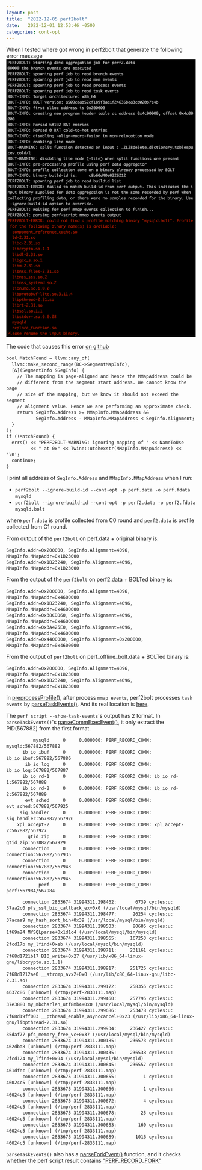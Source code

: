 ```yaml
---
layout: post
title:  "2022-12-05 perf2bolt"
date:   2022-12-01 12:53:46 -0500
categories: cont-opt
---
```

When I tested where got wrong in perf2bolt that generate the following error message 
![error in C1 profile](/assets/2022-11-28/c1_perf2bolt.png)

The code that causes this error [on github](https://github.com/zyuxuan0115/llvm-project/blob/main/bolt/lib/Profile/DataAggregator.cpp#L2122)
```
bool MatchFound = llvm::any_of(
  llvm::make_second_range(BC->SegmentMapInfo),
  [&](SegmentInfo &SegInfo) {
    // The mapping is page-aligned and hence the MMapAddress could be
    // different from the segment start address. We cannot know the page
    // size of the mapping, but we know it should not exceed the segment
    // alignment value. Hence we are performing an approximate check.
    return SegInfo.Address >= MMapInfo.MMapAddress &&
           SegInfo.Address - MMapInfo.MMapAddress < SegInfo.Alignment;
  }
);
if (!MatchFound) {
  errs() << "PERF2BOLT-WARNING: ignoring mapping of " << NameToUse
         << " at 0x" << Twine::utohexstr(MMapInfo.MMapAddress) << '\n';
  continue;
}
```

I print all address of `SegInfo.Address` and `MMapInfo.MMapAddress` when I run:
- `perf2bolt --ignore-build-id --cont-opt -p perf.data -o perf.fdata mysqld`
- `perf2bolt --ignore-build-id --cont-opt -p perf2.data -o perf2.fdata mysqld.bolt`

where `perf.data` is profile collected from C0 round and `perf2.data` is profile collected from C1 round.

From output of the `perf2bolt` on perf.data + original binary is:
```
SegInfo.Addr=0x200000, SegInfo.Alignment=4096, MMapInfo.MMapAddr=0x1B23000
SegInfo.Addr=0x1B23240, SegInfo.Alignment=4096, MMapInfo.MMapAddr=0x1B23000
``` 

From the output of the `perf2bolt` on perf2.data + BOLTed binary is:
```
SegInfo.Addr=0x200000, SegInfo.Alignment=4096, MMapInfo.MMapAddr=0x4600000
SegInfo.Addr=0x1B23240, SegInfo.Alignment=4096, MMapInfo.MMapAddr=0x4600000
SegInfo.Addr=0x38CDD60, SegInfo.Alignment=4096, MMapInfo.MMapAddr=0x4600000
SegInfo.Addr=0x3A425E0, SegInfo.Alignment=4096, MMapInfo.MMapAddr=0x4600000
SegInfo.Addr=0x4400000, SegInfo.Alignment=0x200000, MMapInfo.MMapAddr=0x4600000
```

From the output of `perf2bolt` on perf_offline_bolt.data + BOLTed binary is:
```
SegInfo.Addr=0x200000, SegInfo.Alignment=4096, MMapInfo.MMapAddr=0x1B23000
SegInfo.Addr=0x1B23240, SegInfo.Alignment=4096, MMapInfo.MMapAddr=0x1B23000
```

in [preprocessProfile()](https://github.com/zyuxuan0115/llvm-project/blob/main/bolt/lib/Profile/DataAggregator.cpp#L468), after process `mmap events`, perf2bolt processes `task events` by [parseTaskEvents()](https://github.com/zyuxuan0115/llvm-project/blob/main/bolt/lib/Profile/DataAggregator.cpp#L544).
And its real location is [here](https://github.com/zyuxuan0115/llvm-project/blob/main/bolt/lib/Profile/DataAggregator.cpp#L2187).

The `perf script --show-task-events`'s output has 2 format.
In `parseTaskEvents()`'s [parseCommExecEvent()](https://github.com/zyuxuan0115/llvm-project/blob/main/bolt/lib/Profile/DataAggregator.cpp#L1824), it only extract the PID(567882) from the first format.
```
          mysqld     0     0.000000: PERF_RECORD_COMM: mysqld:567882/567882
      ib_io_ibuf     0     0.000000: PERF_RECORD_COMM: ib_io_ibuf:567882/567886
       ib_io_log     0     0.000000: PERF_RECORD_COMM: ib_io_log:567882/567887
      ib_io_rd-1     0     0.000000: PERF_RECORD_COMM: ib_io_rd-1:567882/567888
      ib_io_rd-2     0     0.000000: PERF_RECORD_COMM: ib_io_rd-2:567882/567889
       evt_sched     0     0.000000: PERF_RECORD_COMM: evt_sched:567882/567925
     sig_handler     0     0.000000: PERF_RECORD_COMM: sig_handler:567882/567926
    xpl_accept-2     0     0.000000: PERF_RECORD_COMM: xpl_accept-2:567882/567927
        gtid_zip     0     0.000000: PERF_RECORD_COMM: gtid_zip:567882/567929
      connection     0     0.000000: PERF_RECORD_COMM: connection:567882/567935
      connection     0     0.000000: PERF_RECORD_COMM: connection:567882/567943
      connection     0     0.000000: PERF_RECORD_COMM: connection:567882/567945
            perf     0     0.000000: PERF_RECORD_COMM: perf:567984/567984
```

```
      connection 2833674 31994311.298462:       6739 cycles:u:           37aa2c0 pfs_ssl_bio_callback_ex+0x0 (/usr/local/mysql/bin/mysqld)
      connection 2833674 31994311.298477:      26254 cycles:u:           37acaa9 my_hash_sort_bin+0x39 (/usr/local/mysql/bin/mysqld)
      connection 2833674 31994311.298503:      80685 cycles:u:           1f69a24 MYSQLparse+0x1d1c4 (/usr/local/mysql/bin/mysqld)
      connection 2833674 31994311.298565:     167253 cycles:u:           2fcd17b my_lfind+0xeb (/usr/local/mysql/bin/mysqld)
      connection 2833674 31994311.298711:     231161 cycles:u:      7f68d1721b17 BIO_write+0x27 (/usr/lib/x86_64-linux-gnu/libcrypto.so.1.1)
      connection 2833674 31994311.298917:     251726 cycles:u:      7f68d1212ae0 __strcmp_avx2+0x0 (/usr/lib/x86_64-linux-gnu/libc-2.31.so)
      connection 2833674 31994311.299172:     258355 cycles:u:           4637c86 [unknown] (/tmp/perf-2833111.map)
      connection 2833674 31994311.299460:     257795 cycles:u:           37e3880 my_mbcharlen_utf8mb4+0x0 (/usr/local/mysql/bin/mysqld)
      connection 2833674 31994311.299686:     253478 cycles:u:      7f68d19ff003 __pthread_enable_asynccancel+0x23 (/usr/lib/x86_64-linux-gnu/libpthread-2.31.so)
      connection 2833674 31994311.299934:     236427 cycles:u:           35daf77 pfs_memory_free_vc+0x37 (/usr/local/mysql/bin/mysqld)
      connection 2833674 31994311.300185:     236573 cycles:u:           462dba8 [unknown] (/tmp/perf-2833111.map)
      connection 2833674 31994311.300435:     236538 cycles:u:           2fcd124 my_lfind+0x94 (/usr/local/mysql/bin/mysqld)
      connection 2833674 31994311.300645:     236557 cycles:u:           461dfec [unknown] (/tmp/perf-2833111.map)
      connection 2833675 31994311.300655:          1 cycles:u:           46024c5 [unknown] (/tmp/perf-2833111.map)
      connection 2833675 31994311.300666:          1 cycles:u:           46024c5 [unknown] (/tmp/perf-2833111.map)
      connection 2833675 31994311.300672:          4 cycles:u:           46024c5 [unknown] (/tmp/perf-2833111.map)
      connection 2833675 31994311.300678:         25 cycles:u:           46024c5 [unknown] (/tmp/perf-2833111.map)
      connection 2833675 31994311.300683:        160 cycles:u:           46024c5 [unknown] (/tmp/perf-2833111.map)
      connection 2833675 31994311.300689:       1016 cycles:u:           46024c5 [unknown] (/tmp/perf-2833111.map)
```

`parseTaskEvents()` also has a [parseForkEvent()](https://github.com/zyuxuan0115/llvm-project/blob/main/bolt/lib/Profile/DataAggregator.cpp#L2202) function, and it checks whether the perf script result contains ["PERF_RECORD_FORK"](https://github.com/zyuxuan0115/llvm-project/blob/main/bolt/lib/Profile/DataAggregator.cpp#L1864	) 

